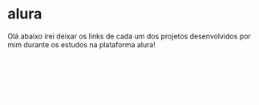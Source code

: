 # alura
<style>
    a{
        text-decoration: none;
        color: white;
    }
</style>
 Olá abaixo irei deixar os links de cada um dos projetos desenvolvidos por mim durante os estudos na plataforma alura!

 <a href="html-css/curso-1/index.html" target="_blank">Portifólio para Joana Santos (Primeira versão) </a><br>
 <a href="html-css/curso-2-3/index.html" target="_blank">Portifólio para Joana Santos (Versão final) </a><br>
 <a href="html-css/curso-4-alura-plus/index.html" target="_blank">Alura+</a><br>
 <a href="html-css/curso-5-responsivo/index.html" target="_blank">Alura Books</a><br>
 <a href="html-css/css-flexbox/index.html" target="_blank">Curso de formatação de pagina usando Flexbox</a><br>



 
